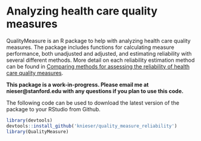 # Analyzing health care quality measures

QualityMeasure is an R package to help with analyzing health care quality measures. The package includes functions for calculating measure performance, both unadjusted and adjusted, and estimating reliability with several different methods. More detail on each reliability estimation method can be found in [Comparing methods for assessing the reliability of health care quality measures](https://doi.org/10.1002/sim.10197).

<b> This package is a work-in-progress. Please email me at nieser\@stanford.edu with any questions if you plan to use this code. </b>

The following code can be used to download the latest version of the package to your RStudio from Github.

``` r
library(devtools)
devtools::install_github('knieser/quality_measure_reliability')
library(QualityMeasure)
```
